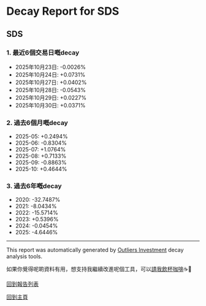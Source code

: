 # Decay Report for SDS

## SDS

### 1. 最近6個交易日嘅decay

- 2025年10月23日: -0.0026%
- 2025年10月24日: +0.0731%
- 2025年10月27日: +0.0402%
- 2025年10月28日: -0.0543%
- 2025年10月29日: +0.0227%
- 2025年10月30日: +0.0371%

### 2. 過去6個月嘅decay

- 2025-05: +0.2494%
- 2025-06: -0.8304%
- 2025-07: +1.0764%
- 2025-08: +0.7133%
- 2025-09: -0.8863%
- 2025-10: +0.4644%

### 3. 過去6年嘅decay

- 2020: -32.7487%
- 2021: -8.0434%
- 2022: -15.5714%
- 2023: +0.5396%
- 2024: -0.0454%
- 2025: -4.6446%

------------------------------
This report was automatically generated by [Outliers Investment](https://outliersecon.github.io/Outliers-Investment/) decay analysis tools.

如果你覺得呢啲資料有用，想支持我繼續改進呢個工具，可以[請我飲杯咖啡](https://buymeacoffee.com/outliersecon)☕🙏

[回到報告列表](https://outliersecon.github.io/Outliers-Investment/reports/reports_public)

[回到主頁](https://outliersecon.github.io/Outliers-Investment/)